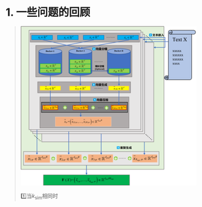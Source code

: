 # $\textbf{1. }$一些问题的回顾

> <img src="https://raw.githubusercontent.com/DANNHIROAKI/New-Picture-Bed/main/img/wrgehfngddn.png" alt="wrgehfngddn" width=890 />  
>
> :one:当$k_{\text{sim}}$相同时


